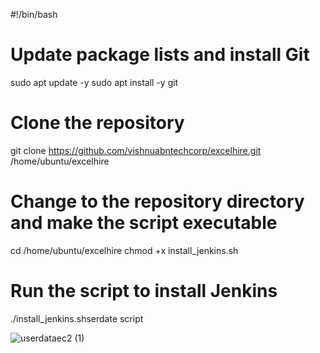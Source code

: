 #!/bin/bash
# Update package lists and install Git
sudo apt update -y
sudo apt install -y git                                                        

# Clone the repository
git clone https://github.com/vishnuabntechcorp/excelhire.git /home/ubuntu/excelhire

# Change to the repository directory and make the script executable
cd /home/ubuntu/excelhire
chmod +x install_jenkins.sh

# Run the script to install Jenkins
./install_jenkins.shserdate script




![userdataec2 (1)](https://github.com/user-attachments/assets/80762767-6cd1-4847-a273-a884fdb589ea)







